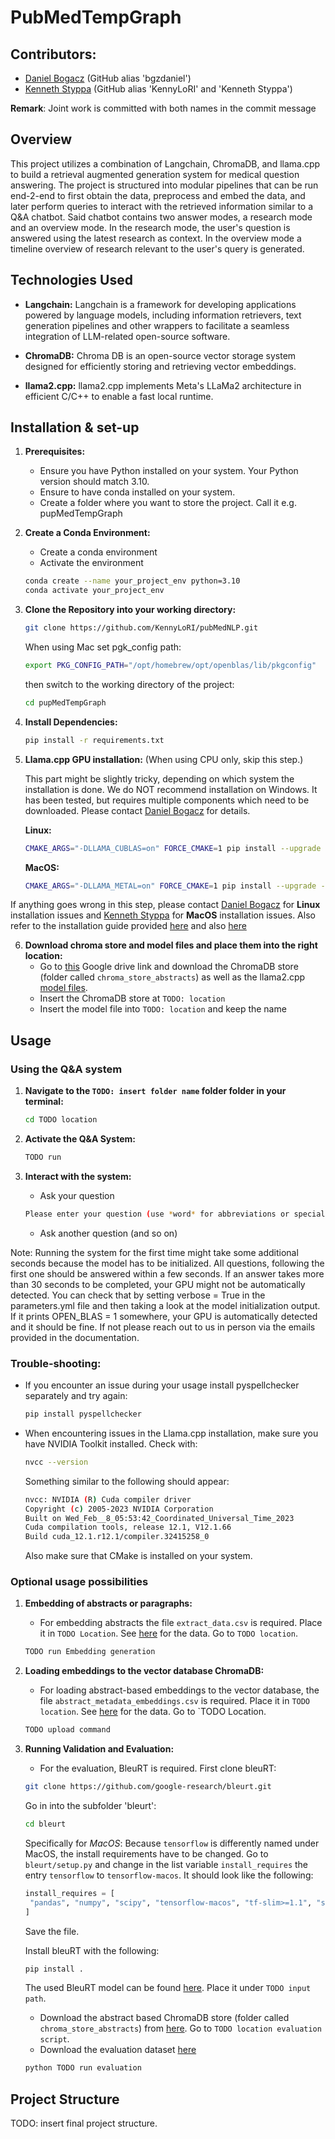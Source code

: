 ﻿# PubMedTempGraph
## Contributors: 
- [Daniel Bogacz](mailto:daniel.bogacz@stud.uni-heidelberg.de) (GitHub alias 'bgzdaniel')
- [Kenneth Styppa](mailto:kenneth.styppa@web.de) (GitHub alias 'KennyLoRI' and 'Kenneth Styppa')

**Remark**: Joint work is committed with both names in the commit message

## Overview

This project utilizes a combination of Langchain, ChromaDB, and llama.cpp to build a retrieval augmented generation system for medical question answering. The project is structured into modular pipelines that can be run end-2-end to first obtain the data, preprocess and embed the data, and later perform queries to interact with the retrieved information similar to a Q&A chatbot. Said chatbot contains two answer modes, a research mode and an overview mode. In the research mode, the user's question is answered using the latest research as context. In the overview mode a timeline overview of research relevant to the user's query is generated.

## Technologies Used

- **Langchain:** Langchain is a framework for developing applications powered by language models, including information retrievers, text generation pipelines and other wrappers to facilitate a seamless integration of LLM-related open-source software.

- **ChromaDB:** Chroma DB is an open-source vector storage system designed for efficiently storing and retrieving vector embeddings.

- **llama2.cpp:** llama2.cpp implements Meta's LLaMa2 architecture in efficient C/C++ to enable a fast local runtime.

## Installation & set-up

1. **Prerequisites:**
   - Ensure you have Python installed on your system. Your Python version should match 3.10.
   - Ensure to have conda installed on your system.
   - Create a folder where you want to store the project. Call it e.g. pupMedTempGraph

2. **Create a Conda Environment:**
   - Create a conda environment
   - Activate the environment
   ```bash
   conda create --name your_project_env python=3.10
   conda activate your_project_env
   ```

4. **Clone the Repository into your working directory:**
   ```bash
   git clone https://github.com/KennyLoRI/pubMedNLP.git
   ```
   When using Mac set pgk_config path:
   ```bash
   export PKG_CONFIG_PATH="/opt/homebrew/opt/openblas/lib/pkgconfig"
   ```

   then switch to the working directory of the project:
   ```bash
   cd pupMedTempGraph
   ```
   
6. **Install Dependencies:**
   ```bash
   pip install -r requirements.txt
   ```
   
7. **Llama.cpp GPU installation:**
   (When using CPU only, skip this step.)

   This part might be slightly tricky, depending on which system the installation is done. We do NOT recommend installation on Windows. It has been tested, but requires multiple components which need to be downloaded. Please contact [Daniel Bogacz](mailto:daniel.bogacz@stud.uni-heidelberg.de) for details.

   **Linux:**
   ```bash
   CMAKE_ARGS="-DLLAMA_CUBLAS=on" FORCE_CMAKE=1 pip install --upgrade --force-reinstall llama-cpp-python --no-cache-dir
   ```

   **MacOS:**
   ```bash
   CMAKE_ARGS="-DLLAMA_METAL=on" FORCE_CMAKE=1 pip install --upgrade --force-reinstall llama-cpp-python --no-cache-dir
   ```

If anything goes wrong in this step, please contact [Daniel Bogacz](mailto:daniel.bogacz@stud.uni-heidelberg.de) for **Linux** installation issues and [Kenneth Styppa](mailto:kenneth.styppa@web.de) for **MacOS** installation issues. Also refer to the installation guide provided [here](https://python.langchain.com/docs/integrations/llms/llamacpp) and also [here](https://llama-cpp-python.readthedocs.io/en/latest/install/macos/)

6. **Download chroma store and model files and place them into the right location:**
   - Go to [this](https://drive.google.com/drive/folders/1-6FxGDDKGD-sMwT2Pax7VVMLzuZUH0DG) Google drive link and download the ChromaDB store (folder called `chroma_store_abstracts`) as well as the llama2.cpp [model files](https://huggingface.co/TheBloke/Mistral-7B-Instruct-v0.2-GGUF/blob/main/mistral-7b-instruct-v0.2.Q6_K.gguf).
   - Insert the ChromaDB store at `TODO: location`
   - Insert the model file into `TODO: location` and keep the name

## Usage
### Using the Q&A system
1. **Navigate to the `TODO: insert folder name` folder folder in your terminal:**
   ```bash
   cd TODO location
   ```

2. **Activate the Q&A System:**
   ```bash
   TODO run
   ```
3. **Interact with the system:**
   - Ask your question
   ```bash
   Please enter your question (use *word* for abbreviations or special terms): [your_question]
   ```
   - Ask another question (and so on)
  
Note: Running the system for the first time might take some additional seconds because the model has to be initialized. All questions, following the first one should be answered within a few seconds. If an answer takes more than 30 seconds to be completed, your GPU might not be automatically detected. You can check that by setting verbose = True in the parameters.yml file and then taking a look at the model initialization output. If it prints OPEN_BLAS = 1 somewhere, your GPU is automatically detected and it should be fine. If not please reach out to us in person via the emails provided in the documentation. 
  
### Trouble-shooting: 
- If you encounter an issue during your usage install pyspellchecker separately and try again:
  ```bash
  pip install pyspellchecker
  ```
- When encountering issues in the Llama.cpp installation, make sure you have NVIDIA Toolkit installed. Check with:
   ```bash
   nvcc --version
   ```
   Something similar to the following should appear:
   ```bash
   nvcc: NVIDIA (R) Cuda compiler driver
   Copyright (c) 2005-2023 NVIDIA Corporation
   Built on Wed_Feb__8_05:53:42_Coordinated_Universal_Time_2023
   Cuda compilation tools, release 12.1, V12.1.66
   Build cuda_12.1.r12.1/compiler.32415258_0
   ```
   Also make sure that CMake is installed on your system.

### Optional usage possibilities 

1. **Embedding of abstracts or paragraphs:**
   - For embedding abstracts the file `extract_data.csv` is required. Place it in `TODO Location`. See [here](https://drive.google.com/drive/folders/1-6FxGDDKGD-sMwT2Pax7VVMLzuZUH0DG) for the data. Go to `TODO location`.
   ```bash
   TODO run Embedding generation
   ```
   
2. **Loading embeddings to the vector database ChromaDB:**
   - For loading abstract-based embeddings to the vector database, the file `abstract_metadata_embeddings.csv` is required. Place it in `TODO location`. See [here](https://drive.google.com/drive/folders/1-6FxGDDKGD-sMwT2Pax7VVMLzuZUH0DG) for the data. Go to `TODO Location.
   ```bash
   TODO upload command
   ```
   
5. **Running Validation and Evaluation:**
   - For the evaluation, BleuRT is required. First clone bleuRT:
   ```bash
   git clone https://github.com/google-research/bleurt.git
   ```
   Go in into the subfolder 'bleurt':
   ```bash
   cd bleurt
   ```
   Specifically for *MacOS*: Because `tensorflow` is differently named under MacOS, the install requirements have to be changed. Go to `bleurt/setup.py` and change in the list variable `install_requires` the entry `tensorflow` to `tensorflow-macos`. It should look like the following:
   ```python
   install_requires = [
    "pandas", "numpy", "scipy", "tensorflow-macos", "tf-slim>=1.1", "sentencepiece"
   ]
   ```

   Save the file.

   Install bleuRT with the following:
   
   ```bash
   pip install . 
   ```

   The used BleuRT model can be found [here](https://storage.googleapis.com/bleurt-oss-21/BLEURT-20-D12.zip). Place it under `TODO input path`.
   
   - Download the abstract based ChromaDB store (folder called `chroma_store_abstracts`) from [here](https://drive.google.com/drive/folders/1-6FxGDDKGD-sMwT2Pax7VVMLzuZUH0DG). 
   Go to `TODO location evaluation script`.
   - Download the evaluation dataset [here](https://docs.google.com/spreadsheets/d/1XNnEeRMMBvswtjh8lZZqHDCwwQEAvt7tEV8BbQ4CK60/edit?usp=sharing)

   ```bash
   python TODO run evaluation
   ```

## Project Structure
TODO: insert final project structure. 
